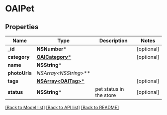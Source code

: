 # OAIPet

## Properties
Name | Type | Description | Notes
------------ | ------------- | ------------- | -------------
**_id** | **NSNumber*** |  | [optional] 
**category** | [**OAICategory***](OAICategory.md) |  | [optional] 
**name** | **NSString*** |  | 
**photoUrls** | **NSArray&lt;NSString*&gt;*** |  | 
**tags** | [**NSArray&lt;OAITag&gt;***](OAITag.md) |  | [optional] 
**status** | **NSString*** | pet status in the store | [optional] 

[[Back to Model list]](../README.md#documentation-for-models) [[Back to API list]](../README.md#documentation-for-api-endpoints) [[Back to README]](../README.md)


